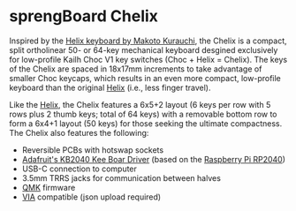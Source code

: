 # sprengBoard Chelix

Inspired by the [Helix keyboard by Makoto Kurauchi](https://github.com/MakotoKurauchi/helix), the Chelix is a compact, split ortholinear 50- or 64-key mechanical keyboard desgined exclusively for low-profile Kailh Choc V1 key switches (Choc + Helix = Chelix). The keys of the Chelix are spaced in 18x17mm increments to take advantage of smaller Choc keycaps, which results in an even more compact, low-profile keyboard than the original [Helix](https://github.com/MakotoKurauchi/helix) (i.e., less finger travel).

Like the [Helix](https://github.com/MakotoKurauchi/helix), the Chelix features a 6x5+2 layout (6 keys per row with 5 rows plus 2 thumb keys; total of 64 keys) with a removable bottom row to form a 6x4+1 layout (50 keys) for those seeking the ultimate compactness. The Chelix also features the following:

* Reversible PCBs with hotswap sockets
* [Adafruit's KB2040 Kee Boar Driver](https://www.adafruit.com/product/5302) (based on the [Raspberry Pi RP2040](https://www.raspberrypi.com/products/rp2040/))
* USB-C connection to computer
* 3.5mm TRRS jacks for communication between halves
* [QMK](https://github.com/qmk) firmware
* [VIA](https://www.caniusevia.com/) compatible (json upload required)
